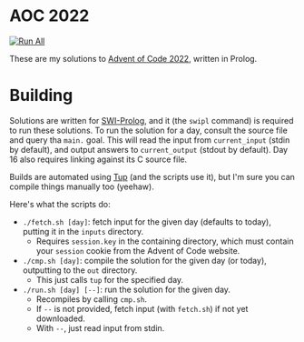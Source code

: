 # AOC 2022

[![Run All](https://github.com/eutro/aoc2022/actions/workflows/run.yml/badge.svg)](https://github.com/eutro/aoc2022/actions/workflows/run.yml)

These are my solutions to [Advent of Code
2022](https://adventofcode.com/2022), written in Prolog.

# Building

Solutions are written for [SWI-Prolog](https://www.swi-prolog.org/),
and it (the `swipl` command) is required to run these solutions. To
run the solution for a day, consult the source file and query tha
`main.` goal. This will read the input from `current_input` (stdin by
default), and output answers to `current_output` (stdout by
default). Day 16 also requires linking against its C source file.

Builds are automated using [Tup](https://gittup.org/tup/) (and the
scripts use it), but I'm sure you can compile things manually too
(yeehaw).

Here's what the scripts do:

- `./fetch.sh [day]`: fetch input for the given day (defaults to
  today), putting it in the `inputs` directory.
  - Requires `session.key` in the containing directory, which must
    contain your `session` cookie from the Advent of Code website.
- `./cmp.sh [day]`: compile the solution for the given day (or today),
  outputting to the `out` directory.
  - This just calls `tup` for the specified day.
- `./run.sh [day] [--]`: run the solution for the given day.
  - Recompiles by calling `cmp.sh`.
  - If `--` is not provided, fetch input (with `fetch.sh`) if not yet
    downloaded.
  - With `--`, just read input from stdin.
